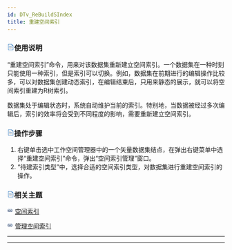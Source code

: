 ```yaml
---
id: DTv_ReBuildSIndex
title: 重建空间索引  
---  
```

### ![](../../img/read.gif)使用说明

“重建空间索引”命令，用来对该数据集重新建立空间索引。一个数据集在一种时刻只能使用一种索引，但是索引可以切换。例如，数据集在前期进行的编辑操作比较多，可以对数据集创建动态索引，在编辑结束后，只用来静态的展示，就可以将空间索引重建为R树索引。

数据集处于编辑状态时，系统自动维护当前的索引。特别地，当数据被经过多次编辑后，索引的效率将会受到不同程度的影响，需要重新建立空间索引。

### ![](../../img/read.gif)操作步骤

  1. 右键单击选中工作空间管理器中的一个矢量数据集结点，在弹出右键菜单中选择“重建空间索引”命令，弹出“空间索引管理”窗口。
  2. “待建索引类型”中，选择合适的空间索引类型，对数据集进行重建空间索引的操作。

### ![](../../img/read.gif)相关主题

![](../../img/smalltitle.png) [空间索引](ManageSpatialIndex.html)

![](../../img/smalltitle.png) [管理空间索引](SpatialIndexManagement.html)

* * *

[](http://www.supermap.com)  
  
---

